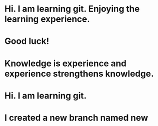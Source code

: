 # Hi. I am learning git. Enjoying the learning experience.
# Good luck!
# Knowledge is experience and experience strengthens knowledge.
# Hi. I am learning git.
# I created a new branch named new
